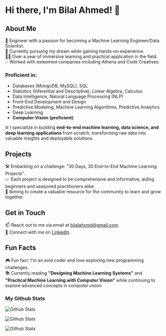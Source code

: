 # Hi there, I'm Bilal Ahmed! 👋

## About Me  
🚀 Engineer with a passion for becoming a Machine Learning Engineer/Data Scientist.  
💼 Currently pursuing my dream while gaining hands-on experience.  
👨‍💻 Over a year of immersive learning and practical application in the field.  
💡 Worked with esteemed companies including Athena and Code Creatives.  

### Proficient in:  
- Databases (MongoDB, MySQL), SQL  
- Statistics (Inferential and Descriptive), Linear Algebra, Calculus  
- Data Intelligence, Natural Language Processing (NLP)  
- Front-End Development and Design  
- Predictive Modeling, Machine Learning Algorithms, Predictive Analytics  
- Deep Learning  
- **Computer Vision (proficient)**

🌐 I specialize in building **end-to-end machine learning, data science, and deep learning applications** from scratch, transforming raw data into valuable insights and deployable solutions.

## Projects  
🛠️ Embarking on a challenge: "30 Days, 30 End-to-End Machine Learning Projects".  
📈 Each project is designed to be comprehensive and informative, aiding beginners and seasoned practitioners alike.  
🌟 Aiming to create a valuable resource for the community to learn and grow together.

## Get in Touch  
📫 Reach out to me via email at [bilalahxmd@gmail.com](mailto:bilalahxmd@gmail.com).  
🔗 Connect with me on [LinkedIn](https://www.linkedin.com/).

## Fun Facts  
🎮 Fun fact: I'm an avid coder and love exploring new programming challenges.  
📚 Currently reading **"Designing Machine Learning Systems"** and **"Practical Machine Learning with Computer Vision"** while continuing to explore advanced concepts in computer vision.




### My Github Stats

![Github Stats](https://github-readme-stats.vercel.app/api?username=Lazygeniusbilal)

![Github Stats](https://github-readme-streak-stats.herokuapp.com/?user=Lazygeniusbilal)

![Github Stats](https://github-readme-stats.vercel.app/api/top-langs/?username=Lazygeniusbilal)

<!--
**Lazygeniusbilal/Lazygeniusbilal** is a ✨ _special_ ✨ repository because its `README.md` (this file) appears on your GitHub profile.

Here are some ideas to get you started:

- 🔭 I’m currently working on ...
- 🌱 I’m currently learning ...
- 👯 I’m looking to collaborate on ...
- 🤔 I’m looking for help with ...
- 💬 Ask me about ...
- 📫 How to reach me: ...
- 😄 Pronouns: ...
- ⚡ Fun fact: ...
-->
